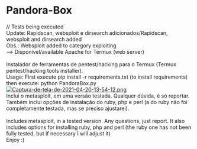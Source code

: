 # Pandora-Box
// Tests being executed <br>
Update: Rapidscan, websploit e dirsearch adicionados/Rapidscan, websploit and dirsearch added <br>
Obs.: Websploit added to category exploiting <br> 
--> Disponível/available Apache for Termux (web server) <br>
<br>
Instalador de ferramentas de pentest/hacking para o Termux (Termux pentest/hacking tools installer). <br>
Usage: First execute pip install -r requirements.txt (to install requirements) then execute: python PandoraBox.py<br>
[![Captura-de-tela-de-2021-04-20-13-54-12.png](https://i.postimg.cc/q7JSgWzK/Captura-de-tela-de-2021-04-20-13-54-12.png)](https://postimg.cc/NKnpzJ8G) <br>
Inclui o metasploit, em uma versão testada. Qualquer dúvida, é só reportar.
Também inclui opções de instalação do ruby, php e perl (a do ruby não foi completamente testada, mas se preciso ajustarei).
<br> <br>
Includes metasploit, in a tested version. Any questions, just report.
It also includes options for installing ruby, php and perl (the ruby ​​one has not been fully tested, but if necessary I will adjust it)<br>
Enjoy :)


